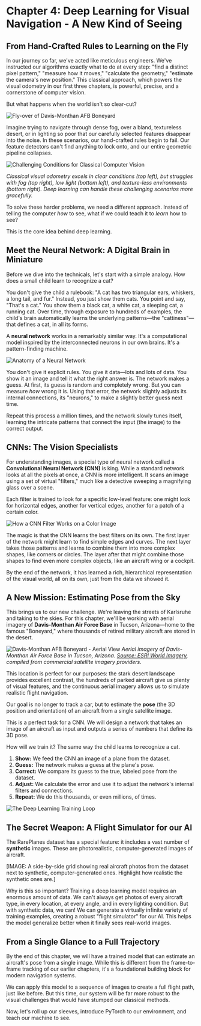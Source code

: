 # Chapter 4: Deep Learning for Visual Navigation - A New Kind of Seeing

## From Hand-Crafted Rules to Learning on the Fly

In our journey so far, we've acted like meticulous engineers. We've instructed our algorithms exactly what to do at every step: "find a distinct pixel pattern," "measure how it moves," "calculate the geometry," "estimate the camera's new position." This classical approach, which powers the visual odometry in our first three chapters, is powerful, precise, and a cornerstone of computer vision.

But what happens when the world isn't so clear-cut?

![Fly-over of Davis-Monthan AFB Boneyard](images/boneyard_flyover.gif)

Imagine trying to navigate through dense fog, over a bland, textureless desert, or in lighting so poor that our carefully selected features disappear into the noise. In these scenarios, our hand-crafted rules begin to fail. Our feature detectors can't find anything to lock onto, and our entire geometric pipeline collapses.

![Challenging Conditions for Classical Computer Vision](images/challenging_conditions.gif)

*Classical visual odometry excels in clear conditions (top left), but struggles with fog (top right), low light (bottom left), and texture-less environments (bottom right). Deep learning can handle these challenging scenarios more gracefully.*

To solve these harder problems, we need a different approach. Instead of telling the computer *how* to see, what if we could teach it to *learn* how to see?

This is the core idea behind deep learning.

## Meet the Neural Network: A Digital Brain in Miniature

Before we dive into the technicals, let's start with a simple analogy. How does a small child learn to recognize a cat?

You don't give the child a rulebook: "A cat has two triangular ears, whiskers, a long tail, and fur." Instead, you just show them cats. You point and say, "That's a cat." You show them a black cat, a white cat, a sleeping cat, a running cat. Over time, through exposure to hundreds of examples, the child's brain automatically learns the underlying patterns—the "cattiness"—that defines a cat, in all its forms.

A **neural network** works in a remarkably similar way. It's a computational model inspired by the interconnected neurons in our own brains. It's a pattern-finding machine.

![Anatomy of a Neural Network](images/neural_network_diagram.png)

You don't give it explicit rules. You give it data—lots and lots of data. You show it an image and tell it what the right answer is. The network makes a guess. At first, its guess is random and completely wrong. But you can measure *how* wrong it is. Using that error, the network slightly adjusts its internal connections, its "neurons," to make a slightly better guess next time.

Repeat this process a million times, and the network slowly tunes itself, learning the intricate patterns that connect the input (the image) to the correct output.

## CNNs: The Vision Specialists

For understanding images, a special type of neural network called a **Convolutional Neural Network (CNN)** is king. While a standard network looks at all the pixels at once, a CNN is more intelligent. It scans an image using a set of virtual "filters," much like a detective sweeping a magnifying glass over a scene.

Each filter is trained to look for a specific low-level feature: one might look for horizontal edges, another for vertical edges, another for a patch of a certain color.

![How a CNN Filter Works on a Color Image](images/cnn_filter_diagram_color.png)

The magic is that the CNN learns the best filters on its own. The first layer of the network might learn to find simple edges and curves. The next layer takes those patterns and learns to combine them into more complex shapes, like corners or circles. The layer after that might combine those shapes to find even more complex objects, like an aircraft wing or a cockpit.

By the end of the network, it has learned a rich, hierarchical representation of the visual world, all on its own, just from the data we showed it.

## A New Mission: Estimating Pose from the Sky

This brings us to our new challenge. We're leaving the streets of Karlsruhe and taking to the skies. For this chapter, we'll be working with aerial imagery of **Davis-Monthan Air Force Base** in Tucson, Arizona—home to the famous "Boneyard," where thousands of retired military aircraft are stored in the desert.

![Davis-Monthan AFB Boneyard - Aerial View](images/boneyard_sample.png)
*Aerial imagery of Davis-Monthan Air Force Base in Tucson, Arizona. [Source: ESRI World Imagery](https://www.arcgis.com/home/item.html?id=10df2279f9684e4a9f6a7f08febac2a9), compiled from commercial satellite imagery providers.*

This location is perfect for our purposes: the stark desert landscape provides excellent contrast, the hundreds of parked aircraft give us plenty of visual features, and the continuous aerial imagery allows us to simulate realistic flight navigation.

Our goal is no longer to track a car, but to estimate the **pose** (the 3D position and orientation) of an aircraft from a single satellite image.

This is a perfect task for a CNN. We will design a network that takes an image of an aircraft as input and outputs a series of numbers that define its 3D pose.

How will we train it? The same way the child learns to recognize a cat.
1.  **Show:** We feed the CNN an image of a plane from the dataset.
2.  **Guess:** The network makes a guess at the plane's pose.
3.  **Correct:** We compare its guess to the true, labeled pose from the dataset.
4.  **Adjust:** We calculate the error and use it to adjust the network's internal filters and connections.
5.  **Repeat:** We do this thousands, or even millions, of times.

![The Deep Learning Training Loop](images/training_loop_diagram.png)

## The Secret Weapon: A Flight Simulator for our AI

The RarePlanes dataset has a special feature: it includes a vast number of **synthetic** images. These are photorealistic, computer-generated images of aircraft.

[IMAGE: A side-by-side grid showing real aircraft photos from the dataset next to synthetic, computer-generated ones. Highlight how realistic the synthetic ones are.]

Why is this so important? Training a deep learning model requires an enormous amount of data. We can't always get photos of every aircraft type, in every location, at every angle, and in every lighting condition. But with synthetic data, we can! We can generate a virtually infinite variety of training examples, creating a robust "flight simulator" for our AI. This helps the model generalize better when it finally sees real-world images.

## From a Single Glance to a Full Trajectory

By the end of this chapter, we will have a trained model that can estimate an aircraft's pose from a single image. While this is different from the frame-to-frame tracking of our earlier chapters, it's a foundational building block for modern navigation systems.

We can apply this model to a sequence of images to create a full flight path, just like before. But this time, our system will be far more robust to the visual challenges that would have stumped our classical methods.

Now, let's roll up our sleeves, introduce PyTorch to our environment, and teach our machine to see.
